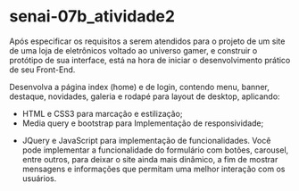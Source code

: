 # senai-07b_atividade2

Após especificar os requisitos a serem atendidos para o projeto de um site de uma loja de eletrônicos voltado ao universo gamer, e construir o protótipo de sua interface, está na hora de iniciar o desenvolvimento prático de seu Front-End.

Desenvolva a página index (home) e de login, contendo menu, banner, destaque, novidades, galeria e rodapé para layout de desktop, aplicando:  
<ul>
<li>HTML e CSS3 para marcação e estilização;</li>
<li>Media query e bootstrap para Implementação de responsividade;</li>
<li><p>JQuery e JavaScript para implementação de funcionalidades. Você pode implementar a funcionalidade do formulário com botões,
carousel, entre outros, para deixar o site ainda mais dinâmico, a fim de mostrar mensagens e 
informações que permitam uma melhor interação com os usuários.</p></li>
